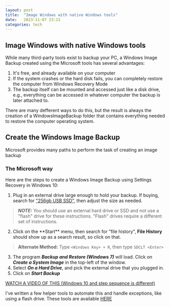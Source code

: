 ```yaml
---
layout: post
title:  "Image Windows with native Windows tools"
date:   2023-11-07 23:21
categories: tech
---
```

## Image Windows with native Windows tools

While many third-party tools exist to backup your PC, a Windows Image Backup created using the Microsoft tools has several advantages:

1. It's free, and already available on your computer
2. If the system crashes or the hard disk fails, you can completely restore the computer from Windows Recovery Mode
3. The backup itself can be mounted and accessed just like a disk drive, e.g., everything can be accessed in whatever computer the backup is later attached to.

There are many defferent ways to do this, but the result is always the creation of a WindowsImageBackup folder that contains everything needed to restore the computer operating system.

## Create the Windows Image Backup

Microsoft provides many paths to perform the task of creating an image backup

### The Microsoft way

Here are the steps to create a Windows Image Backup using Settings
Recovery in Windows 10:

1. Plug in an external drive large enough to hold your backup.  If buying, search for ["256gb USB SSD"](https://www.amazon.com/s?k=256gb+usb+ssd&crid=2MDAQRDJ1YFE9&sprefix=256gb+usb+ssd%2Caps%2C274&ref=nb_sb_noss_1), then adjust the size as needed.  
>**_NOTE:_** You should use an external hard drive or SSD and not use a "flash" drive for these instructions.  "Flash" drives require a different set of instructions.
2. Click on the \*\*Start\*\* menu, then search for "file history", **File History** should show up as a search result, so click on that.
>**Alternate Method:** Type `<Windows Key> + R`, then type `SDCLT <Enter>`
3. The program _**Backup and Restore (Windows 7)**_ will load.  Click on _**Create a System Image**_ in the top-left of the window.
4. Select _**On a Hard Drive**_, and pick the external drive that you plugged in.
5. Click on _**Start Backup**_


[WATCH A VIDEO OF THIS (Windows 10 and step sequence is different)](https://youtu.be/ap2Nd3ZtJi0?si=Yt3RXhW--SvZ_LU0)

I've written a few helper tools to automate this and handle exceptions, like using a flash drive.  These tools are available [HERE](https://pspowell.github.io/tech/2023/11/08/Windows-Tech-Helper-files.html)
